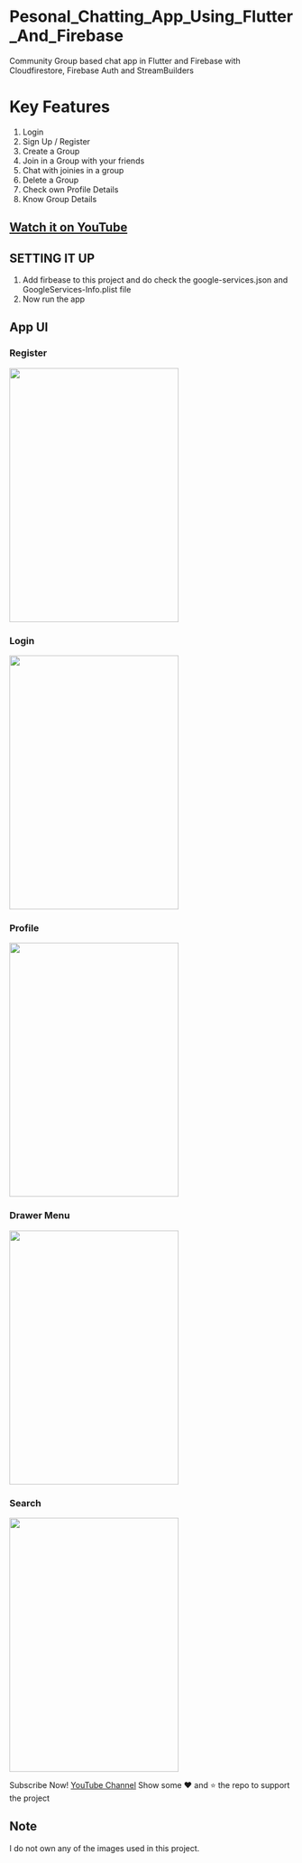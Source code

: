 # Pesonal_Chatting_App_Using_Flutter_And_Firebase
Community Group based chat app in Flutter and Firebase with Cloudfirestore, Firebase Auth and StreamBuilders

# Key Features
1. Login
2. Sign Up / Register
3. Create a Group
4. Join in a Group with your friends
5. Chat with joinies in a group
6. Delete a Group
7. Check own Profile Details
8. Know Group Details 

## [Watch it on YouTube](https://youtube.com/@TechyVishwajeet)
 
 ## SETTING IT UP
 1. Add firbease to this project and do check the google-services.json and GoogleServices-Info.plist file
 2. Now run the app
 
## App UI

### Register
<img src="http://techyvishwajeet.com/wp-content/uploads/2023/02/register.jpg" height="450" width="300"><br>
### Login
<img src="http://techyvishwajeet.com/wp-content/uploads/2023/02/login.jpg" height="450" width="300"><br>
### Profile
<img src="http://techyvishwajeet.com/wp-content/uploads/2023/02/profile.jpg" height="450" width="300"><br>
### Drawer Menu
<img src="http://techyvishwajeet.com/wp-content/uploads/2023/02/sidemenu.jpg" height="450" width="300"><br>
### Search
<img src="http://techyvishwajeet.com/wp-content/uploads/2023/02/search.jpg" height="450" width="300"><br>
 
Subscribe Now! <a href="https://youtube.com/@TechyVishwajeet">YouTube Channel</a>
Show some :heart: and :star: the repo to support the project
 

## Note
 I do not own any of the images used in this project.
